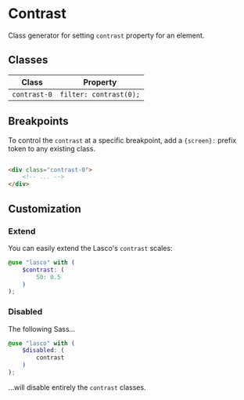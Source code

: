 # Contrast

Class generator for setting `contrast` property for an element.

## Classes

| Class        | Property               |
|--------------|------------------------|
| `contrast-0` | `filter: contrast(0);` |

## Breakpoints

To control the `contrast` at a specific breakpoint, add a `{screen}:` prefix token to any existing class.

```html

<div class="contrast-0">
    <!-- ... -->
</div>
```

## Customization

### Extend

You can easily extend the Lasco's `contrast` scales:

```scss
@use "lasco" with (
    $contrast: (
        50: 0.5
    )
);
```

### Disabled

The following Sass...

```scss
@use "lasco" with (
    $disabled: (
        contrast
    )
);
```

...will disable entirely the `contrast` classes.
